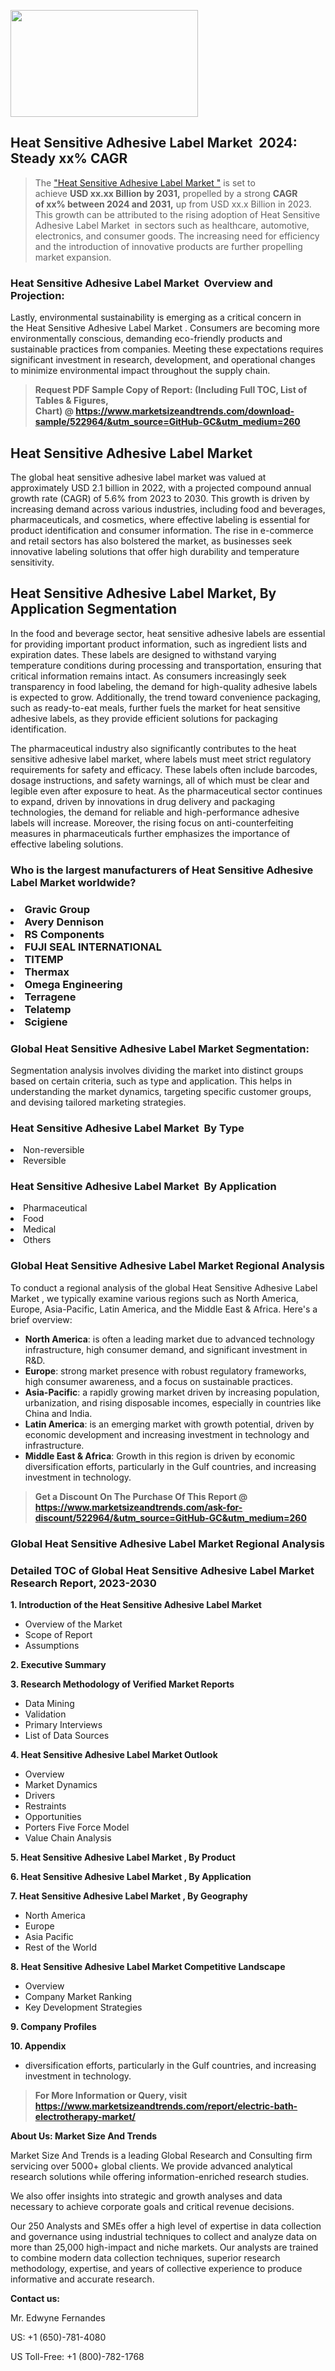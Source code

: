 <p><img class="alignnone size-medium wp-image-20088" src="https://ffe5etoiles.com/wp-content/uploads/2024/12/MST1-300x171.png" alt="" width="300" height="171" /></p><h2 id="ember46" class="ember-view reader-text-block__heading-2">Heat Sensitive Adhesive Label Market &nbsp;2024: Steady&nbsp;xx% CAGR</h2><blockquote id="ember47" class="ember-view reader-text-block__blockquote">The&nbsp;<a class="app-aware-link " href="https://www.marketsizeandtrends.com/download-sample/522964/&utm_source=GitHub-GC&utm_medium=260" target="_blank" data-test-app-aware-link="">"Heat Sensitive Adhesive Label Market "</a>&nbsp;is set to achieve&nbsp;<strong>USD&nbsp;xx.xx&nbsp;Billion by 2031,</strong>&nbsp;propelled by a strong&nbsp;<strong>CAGR of&nbsp;xx% between 2024 and 2031,</strong>&nbsp;up from USD xx.x Billion in 2023. This growth can be attributed to the rising adoption of&nbsp;Heat Sensitive Adhesive Label Market &nbsp;in sectors such as healthcare, automotive, electronics, and consumer goods. The increasing need for efficiency and the introduction of innovative products are further propelling market expansion.</blockquote><h3 id="ember48" class="ember-view reader-text-block__heading-3">Heat Sensitive Adhesive Label Market &nbsp;Overview and Projection:</h3><p id="ember49" class="ember-view reader-text-block__paragraph">Lastly, environmental sustainability is emerging as a critical concern in the&nbsp;Heat Sensitive Adhesive Label Market . Consumers are becoming more environmentally conscious, demanding eco-friendly products and sustainable practices from companies. Meeting these expectations requires significant investment in research, development, and operational changes to minimize environmental impact throughout the supply chain.</p><blockquote id="ember50" class="ember-view reader-text-block__blockquote"><strong>Request PDF Sample Copy of Report: (Including Full TOC, List of Tables &amp; Figures, Chart)&nbsp;@&nbsp;<strong><a href="https://www.marketsizeandtrends.com/download-sample/522964/&utm_source=GitHub-GC&utm_medium=260" target="_blank">https://www.marketsizeandtrends.com/download-sample/522964/&utm_source=GitHub-GC&utm_medium=260</a></strong></strong></blockquote><h3 class=""> <h2>Heat Sensitive Adhesive Label Market</h2><p>The global heat sensitive adhesive label market was valued at approximately USD 2.1 billion in 2022, with a projected compound annual growth rate (CAGR) of 5.6% from 2023 to 2030. This growth is driven by increasing demand across various industries, including food and beverages, pharmaceuticals, and cosmetics, where effective labeling is essential for product identification and consumer information. The rise in e-commerce and retail sectors has also bolstered the market, as businesses seek innovative labeling solutions that offer high durability and temperature sensitivity.</p><h2>Heat Sensitive Adhesive Label Market, By Application Segmentation</h2><p>In the food and beverage sector, heat sensitive adhesive labels are essential for providing important product information, such as ingredient lists and expiration dates. These labels are designed to withstand varying temperature conditions during processing and transportation, ensuring that critical information remains intact. As consumers increasingly seek transparency in food labeling, the demand for high-quality adhesive labels is expected to grow. Additionally, the trend toward convenience packaging, such as ready-to-eat meals, further fuels the market for heat sensitive adhesive labels, as they provide efficient solutions for packaging identification.</p><p>The pharmaceutical industry also significantly contributes to the heat sensitive adhesive label market, where labels must meet strict regulatory requirements for safety and efficacy. These labels often include barcodes, dosage instructions, and safety warnings, all of which must be clear and legible even after exposure to heat. As the pharmaceutical sector continues to expand, driven by innovations in drug delivery and packaging technologies, the demand for reliable and high-performance adhesive labels will increase. Moreover, the rising focus on anti-counterfeiting measures in pharmaceuticals further emphasizes the importance of effective labeling solutions.</p></h3><h3 id="" class="">Who is the largest manufacturers of&nbsp;Heat Sensitive Adhesive Label Market worldwide?</h3><h3 class=""></Li><Li>Gravic Group</Li><Li> Avery Dennison</Li><Li> RS Components</Li><Li> FUJI SEAL INTERNATIONAL</Li><Li> TITEMP</Li><Li> Thermax</Li><Li> Omega Engineering</Li><Li> Terragene</Li><Li> Telatemp</Li><Li> Scigiene</h3><h3 id="ember53" class="ember-view reader-text-block__heading-3">Global&nbsp;Heat Sensitive Adhesive Label Market Segmentation:</h3><p id="ember54" class="ember-view reader-text-block__paragraph">Segmentation analysis involves dividing the market into distinct groups based on certain criteria, such as type and application. This helps in understanding the market dynamics, targeting specific customer groups, and devising tailored marketing strategies.</p><h3 id="" class="">Heat Sensitive Adhesive Label Market &nbsp;By Type</h3><p></Li><Li>Non-reversible</Li><Li> Reversible</p><h3 id="" class="">Heat Sensitive Adhesive Label Market &nbsp;By Application</h3><p class=""></Li><Li>Pharmaceutical</Li><Li> Food</Li><Li> Medical</Li><Li> Others</p><h3 id="ember62" class="ember-view reader-text-block__heading-3">Global Heat Sensitive Adhesive Label Market Regional Analysis</h3><p id="ember63" class="ember-view reader-text-block__paragraph">To conduct a regional analysis of the global Heat Sensitive Adhesive Label Market , we typically examine various regions such as North America, Europe, Asia-Pacific, Latin America, and the Middle East &amp; Africa. Here's a brief overview:</p><ul><li><strong>North America</strong>: is often a leading market due to advanced technology infrastructure, high consumer demand, and significant investment in R&amp;D.</li><li><strong>Europe</strong>: strong market presence with robust regulatory frameworks, high consumer awareness, and a focus on sustainable practices.</li><li><strong>Asia-Pacific</strong>: a rapidly growing market driven by increasing population, urbanization, and rising disposable incomes, especially in countries like China and India.</li><li><strong>Latin America</strong>: is an emerging market with growth potential, driven by economic development and increasing investment in technology and infrastructure.</li><li><strong>Middle East &amp; Africa</strong>: Growth in this region is driven by economic diversification efforts, particularly in the Gulf countries, and increasing investment in technology.</li></ul><blockquote id="ember61" class="ember-view reader-text-block__blockquote"><strong>Get a Discount On The Purchase Of This Report @ <strong><a href="https://html-cleaner.com/" target="">https://www.marketsizeandtrends.com/ask-for-discount/522964/&utm_source=GitHub-GC&utm_medium=260</a></strong></strong></blockquote><h3 id="ember62" class="ember-view reader-text-block__heading-3">Global Heat Sensitive Adhesive Label Market Regional Analysis</h3><h3 id="" class="">Detailed TOC of Global Heat Sensitive Adhesive Label Market Research Report, 2023-2030</h3><p id="" class=""><strong>1. Introduction of the Heat Sensitive Adhesive Label Market </strong></p><ul><li>Overview of the Market</li><li>Scope of Report</li><li>Assumptions</li></ul><p id="" class=""><strong>2. Executive Summary</strong></p><p id="" class=""><strong>3. Research Methodology of Verified Market Reports</strong></p><ul><li>Data Mining</li><li>Validation</li><li>Primary Interviews</li><li>List of Data Sources</li></ul><p id="" class=""><strong>4. Heat Sensitive Adhesive Label Market Outlook</strong></p><ul><li>Overview</li><li>Market Dynamics</li><li>Drivers</li><li>Restraints</li><li>Opportunities</li><li>Porters Five Force Model</li><li>Value Chain Analysis</li></ul><p id="" class=""><strong>5. Heat Sensitive Adhesive Label Market , By Product</strong></p><p id="" class=""><strong>6. Heat Sensitive Adhesive Label Market , By Application</strong></p><p id="" class=""><strong>7. Heat Sensitive Adhesive Label Market , By Geography</strong></p><ul><li>North America</li><li>Europe</li><li>Asia Pacific</li><li>Rest of the World</li></ul><p id="" class=""><strong>8. Heat Sensitive Adhesive Label Market Competitive Landscape</strong></p><ul><li>Overview</li><li>Company Market Ranking</li><li>Key Development Strategies</li></ul><p id="" class=""><strong>9. Company Profiles</strong></p><p id="" class=""><strong>10. Appendix</strong></p><ul><li>diversification efforts, particularly in the Gulf countries, and increasing investment in technology.</li></ul><blockquote id="ember65" class="ember-view reader-text-block__blockquote"><strong>For More Information or Query, visit <strong><strong><a href="https://html-cleaner.com/" target="">https://www.marketsizeandtrends.com/report/electric-bath-electrotherapy-market/</a></strong></strong></strong></blockquote><p id="" class=""><strong>About Us: Market Size And Trends</strong></p><p id="" class="">Market Size And Trends is a leading Global Research and Consulting firm servicing over 5000+ global clients. We provide advanced analytical research solutions while offering information-enriched research studies.</p><p id="" class="">We also offer insights into strategic and growth analyses and data necessary to achieve corporate goals and critical revenue decisions.</p><p id="" class="">Our 250 Analysts and SMEs offer a high level of expertise in data collection and governance using industrial techniques to collect and analyze data on more than 25,000 high-impact and niche markets. Our analysts are trained to combine modern data collection techniques, superior research methodology, expertise, and years of collective experience to produce informative and accurate research.</p><p id="" class=""><strong>Contact us:</strong></p><p id="" class="">Mr. Edwyne Fernandes</p><p id="" class="">US: +1 (650)-781-4080</p><p id="" class="">US Toll-Free: +1 (800)-782-1768</p>
